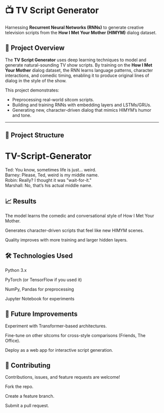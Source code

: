 # 📺 TV Script Generator  

Harnessing **Recurrent Neural Networks (RNNs)** to generate creative television scripts from the **How I Met Your Mother (HIMYM)** dialog dataset.  

## 🚀 Project Overview  
The **TV Script Generator** uses deep learning techniques to model and generate natural-sounding TV show scripts. By training on the **How I Met Your Mother** dialog dataset, the RNN learns language patterns, character interactions, and comedic timing, enabling it to produce original lines of dialog in the style of the show.  

This project demonstrates:  
- Preprocessing real-world sitcom scripts.  
- Building and training RNNs with embedding layers and LSTMs/GRUs.  
- Generating new, character-driven dialog that mimics HIMYM’s humor and tone.  

---

## 📂 Project Structure  
# TV-Script-Generator


Ted: You know, sometimes life is just... weird.  
Barney: Please, Ted, weird is my middle name.  
Robin: Really? I thought it was "wait-for-it."  
Marshall: No, that’s his actual middle name.  



## 📈 Results ##

The model learns the comedic and conversational style of How I Met Your Mother.

Generates character-driven scripts that feel like new HIMYM scenes.

Quality improves with more training and larger hidden layers.

## 🛠️ Technologies Used ##

Python 3.x

PyTorch (or TensorFlow if you used it)

NumPy, Pandas for preprocessing

Jupyter Notebook for experiments

## 📌 Future Improvements ##

Experiment with Transformer-based architectures.

Fine-tune on other sitcoms for cross-style comparisons (Friends, The Office).

Deploy as a web app for interactive script generation.

## 🤝 Contributing ##

Contributions, issues, and feature requests are welcome!

Fork the repo.

Create a feature branch.

Submit a pull request.
